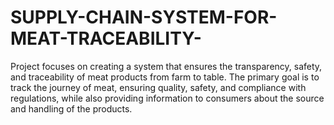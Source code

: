 # SUPPLY-CHAIN-SYSTEM-FOR-MEAT-TRACEABILITY-
Project focuses on creating a system that ensures the transparency, safety, and traceability of meat products from farm to table. The primary goal is to track the journey of meat, ensuring quality, safety, and compliance with regulations, while also providing information to consumers about the source and handling of the products.
